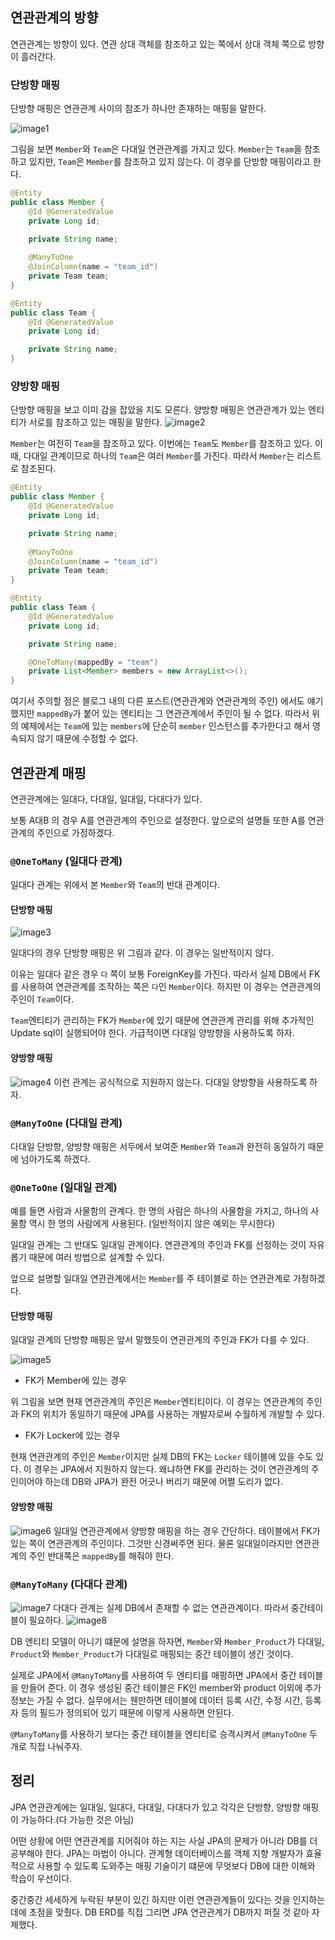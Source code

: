 
## 연관관계의 방향
연관관계는 방향이 있다. 연관 상대 객체를 참조하고 있는 쪽에서 상대 객체 쪽으로 방향이 흘러간다.

### 단방향 매핑
단방향 매핑은 연관관계 사이의 참조가 하나만 존재하는 매핑을 말한다.

![image1](./images/image1.png)

그림을 보면 `Member`와 `Team`은 다대일 연관관계를 가지고 있다. `Member`는 `Team`을 참조하고 있지만, `Team`은 `Member`를 참조하고 있지 않는다. 이 경우를 단방향 매핑이라고 한다.

```java
@Entity
public class Member {
    @Id @GeneratedValue
    private Long id;

    private String name;
    
    @ManyToOne
    @JoinColumn(name = "team_id")
    private Team team;
}

@Entity
public class Team {
    @Id @GeneratedValue
    private Long id;

    private String name;
}
```

### 양방향 매핑
단방향 매핑을 보고 이미 감을 잡았을 지도 모른다.
양방향 매핑은 연관관계가 있는 엔티티가 서로를 참조하고 있는 매핑을 말한다.
![image2](./images/image2.png)

`Member`는 여전히 `Team`을 참조하고 있다. 이번에는 `Team`도 `Member`를 참조하고 있다. 이 때, 다대일 관계이므로 하나의 `Team`은 여러 `Member`를 가진다. 따라서 `Member`는 리스트로 참조된다.

```java
@Entity
public class Member {
    @Id @GeneratedValue
    private Long id;

    private String name;
    
    @ManyToOne
    @JoinColumn(name = "team_id")
    private Team team;
}

@Entity
public class Team {
    @Id @GeneratedValue
    private Long id;

    private String name;

    @OneToMany(mappedBy = "team")
    private List<Member> members = new ArrayList<>();
}
```

여기서 주의할 점은 블로그 내의 다른 포스트(연관관계와 연관관계의 주인) 에서도 얘기했지만 `mappedBy`가 붙어 있는 엔티티는 그 연관관계에서 주인이 될 수 없다. 따라서 위의 예제에서는 `Team`에 있는 `members`에 단순히 `member` 인스턴스를 추가한다고 해서 영속되지 않기 때문에 수정할 수 없다.

## 연관관계 매핑

연관관계에는 일대다, 다대일, 일대일, 다대다가 있다.

보통 A대B 의 경우 A를 연관관계의 주인으로 설정한다. 앞으로의 설명들 또한 A를 연관관계의 주인으로 가정하겠다.

### `@OneToMany` (일대다 관계)
일대다 관계는 위에서 본 `Member`와 `Team`의 반대 관계이다.

#### 단방향 매핑
![image3](./images/image3.png)

일대다의 경우 단방향 매핑은 위 그림과 같다. 이 경우는 일반적이지 않다.

이유는 일대다 같은 경우 `다` 쪽이 보통 ForeignKey를 가진다. 따라서 실제 DB에서 FK를 사용하여 연관관계를 조작하는 쪽은 `다`인 `Member`이다. 하지만 이 경우는 연관관계의 주인이 `Team`이다.

`Team`엔티티가 관리하는 FK가 `Member`에 있기 때문에 연관관계 관리를 위해 추가적인 Update sql이 실행되어야 한다. 가급적이면 다대일 양방향을 사용하도록 하자.

#### 양방향 매핑
![image4](image.png)
이런 관계는 공식적으로 지원하지 않는다. 다대일 양방향을 사용하도록 하자.

### `@ManyToOne` (다대일 관계)
다대일 단방향, 양방향 매핑은 서두에서 보여준 `Member`와 `Team`과 완전히 동일하기 때문에 넘아가도록 하겠다.

### `@OneToOne` (일대일 관계)
예를 들면 사람과 사물함의 관계다.
한 명의 사람은 하나의 사물함을 가지고, 하나의 사물함 역시 한 명의 사람에게 사용된다. (일반적이지 않은 예외는 무시한다)

일대일 관계는 그 반대도 일대일 관계이다. 연관관계의 주인과 FK를 선정하는 것이 자유롭기 때문에 여러 방법으로 설계할 수 있다. 

앞으로 설명할 일대일 연관관계에서는 `Member`를 주 테이블로 하는 연관관계로 가정하겠다.

#### 단방향 매핑

일대일 관계의 단방향 매핑은 앞서 말했듯이 연관관계의 주인과 FK가 다를 수 있다.

![image5](./images/image5.png)

- FK가 Member에 있는 경우

위 그림을 보면 현재 연관관계의 주인은 `Member`엔티티이다. 이 경우는 연관관계의 주인과 FK의 위치가 동일하기 때문에 JPA를 사용하는 개발자로써 수월하게 개발할 수 있다.

- FK가 Locker에 있는 경우

현재 연관관계의 주인은 `Member`이지만 실제 DB의 FK는 `Locker` 테이블에 있을 수도 있다.
이 경우는 JPA에서 지원하지 않는다. 왜냐하면 FK를 관리하는 것이 연관관계의 주인이어야 하는데 DB와 JPA가 완전 어긋나 버리기 때문에 어쩔 도리가 없다.

#### 양방향 매핑
![image6](./images/image6.png)
일대일 연관관계에서 양방향 매핑을 하는 경우 간단하다.
테이블에서 FK가 있는 쪽이 연관관계의 주인이다. 그것만 신경써주면 된다. 물론 일대일이라지만 연관관계의 주인 반대쪽은 `mappedBy`를 해줘야 한다.

### `@ManyToMany` (다대다 관계)
![image7](./images/image7.png)
다대다 관계는 실제 DB에서 존재할 수 없는 연관관계이다. 따라서 중간테이블이 필요하다.
![image8](./images/image8.png)

DB 엔티티 모델이 아니기 떄문에 설명을 하자면, `Member`와 `Member_Product`가 다대일, `Product`와 `Member_Product`가 다대일로 매핑되는 중간 테이블이 생긴 것이다.

실제로 JPA에서 `@ManyToMany`를 사용하여 두 엔티티를 매핑하면 JPA에서 중간 테이블을 만들어 준다. 이 경우 생성된 중간 테이블은 FK인 member와 product 이외에 추가정보는 가질 수 없다. 실무에서는 웬만하면 테이블에 데이터 등록 시간, 수정 시간, 등록자 등의 필드가 정의되어 있기 때문에 이렇게 사용하면 안된다.

`@ManyToMany`를 사용하기 보다는 중간 테이블을 엔티티로 승격시켜서 `@ManyToOne` 두 개로 직접 나눠주자.

## 정리
JPA 연관관계에는 일대일, 일대다, 다대일, 다대다가 있고 각각은 단방향, 양방향 매핑이 가능하다.(다 가능한 것은 아님)

어떤 상황에 어떤 연관관계를 지어줘야 하는 지는 사실 JPA의 문제가 아니라 DB를 더 공부해야 한다. JPA는 마법이 아니다. 관계형 데이터베이스를 객체 지향 개발자가 효율적으로 사용할 수 있도록 도와주는 매핑 기술이기 떄문에 무엇보다 DB에 대한 이해와 학습이 우선이다.

중간중간 세세하게 누락된 부분이 있긴 하지만 이런 연관관계들이 있다는 것을 인지하는 데에 초점을 맞췄다. DB ERD를 직접 그리면 JPA 연관관계가 DB까지 퍼질 것 같아 자제했다.